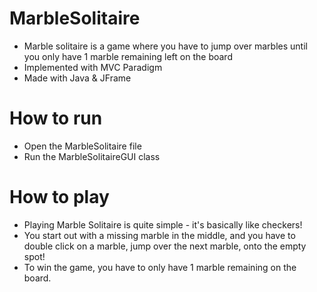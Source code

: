 # MarbleSolitaire
- Marble solitaire is a game where you have to jump over marbles until you only have 1 marble remaining left on the board
- Implemented with MVC Paradigm
- Made with Java & JFrame

# How to run
- Open the MarbleSolitaire file 
- Run the MarbleSolitaireGUI class


# How to play
- Playing Marble Solitaire is quite simple - it's basically like checkers! 
- You start out with a missing marble in the middle, and you have to double click on a marble, jump over the next marble, onto the empty spot!
- To win the game, you have to only have 1 marble remaining on the board. 
